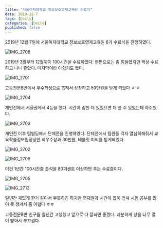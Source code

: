 ```yaml
---
title: "서울여자대학교 정보보호영재교육원 수료식"
date: 2019-12-7
tags: [Daily]
categories: [Daily]
published: false
---
```


2019년 12월 7일에 서울여자대학교 정보보호영재교육원 6기 수료식을 진행하였다. 

![IMG_2708](https://user-images.githubusercontent.com/32904385/71003140-f539cf80-2123-11ea-8451-4f5b3d5eb7a1.JPG)

2019년 3월부터 12월까지 100시간을 수료하였다. 한편으로는 좀 힘들었지만 막상 수료하고 나니 좋았다. 마지막이라 아쉽기도 했다.

![IMG_2701](https://user-images.githubusercontent.com/32904385/71003028-c3286d80-2123-11ea-8648-1f2544552562.JPG)

고등전문B반에서 우수학생으로 뽑혀서 상장하고 50만원을 받게 되었다 ㅎ ㅎ

![IMG_2704](https://user-images.githubusercontent.com/32904385/71003143-f539cf80-2123-11ea-8d8f-b2be5ae32e2e.JPG)

개인전에서 서울권에서 4등을 했다. 시간이 좀만 더 있었으면 더 풀 수 있었는데 아쉬웠다.

![IMG_2703](https://user-images.githubusercontent.com/32904385/71003144-f5d26600-2123-11ea-93dd-90a3c8663ba7.JPG)

개인전 이후 팀빌딩해서 단체전을 진행하였다. 단체전에서 팀원들 각자 열심히해줘서 교육학술정보원장상인 최우수상과 30만원, 테블릿 피씨를 받게되었다.

![IMG_2702](https://user-images.githubusercontent.com/32904385/71003148-f5d26600-2123-11ea-9c8f-06b968d29336.JPG)

![IMG_2706](https://user-images.githubusercontent.com/32904385/71003138-f4a13900-2123-11ea-8247-ca66289d39d8.jpg)

이건 1년간 100시간중 출석을 80퍼센트 이상하면 주는 수료증이다.

![IMG_2705](https://user-images.githubusercontent.com/32904385/71003141-f539cf80-2123-11ea-9cd3-6022957a9738.JPG)

![IMG_2713](https://user-images.githubusercontent.com/32904385/71003139-f4a13900-2123-11ea-990e-7f40f09bf91e.JPG)

일년간 재밌게 한거 같아서 뿌듯하긴 하지만 영재원과 시간이 많이 겹쳐 시험 공부를 많이 못 챙겨서 좀 아쉽다 ㅎㅎ

고등전문B반 친구들 일년간 고생했고 앞으로 다 잘되면 좋겠다. 과분하게 상을 너무 많이 받아서 부끄럽다.

